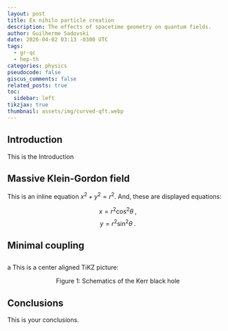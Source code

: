 ```yaml
---
layout: post
title: Ex nihilo particle creation
description: The effects of spacetime geometry on quantum fields.
author: Guilherme Sadovski
date: 2026-04-02 03:13 -0300 UTC
tags:
  - gr-qc
  - hep-th
categories: physics
pseudocode: false
giscus_comments: false
related_posts: true
toc:
  sidebar: left
tikzjax: true
thumbnail: assets/img/curved-qft.webp
---
```


## Introduction

This is the Introduction

## Massive Klein-Gordon field 

This is an inline equation $x^{2} + y^{2} = r^{2}$. And, these are displayed equations:

$$ x = r^{2} \cos^{2} \theta \;, $$
$$ y = r^{2} \sin^{2} \theta \;. $$

## Minimal coupling

## 
a
This is a center aligned TiKZ picture:

<div align="center">
<script type="text/tikz">
\begin{tikzpicture}
    % Outer ergosurface
    \fill[gray!70] (0,0) ellipse (4 and 2);
    \node[gray] at (4.3,0) {$r_{E}^+$};
    % Outer event horizon
    \fill[black] (0,0) ellipse (2.7 and 2);
    \node at (3,0) {$r_{H}^+$};
    % Inner event Horizon
    \draw[dashed, gray] (0,0) ellipse ( 2 and 1.2) ;
    \node[gray!70] at (2.3,0) {$r_{H}^-$};
    % Inner ergosurface
    \draw[dashed, gray] (0,0) ellipse ( 1.3 and 1.2) ;
    \node[gray!70] at (1.6,0) {$r_{E}^-$};
    % Ring Singularity
    \draw[thick, red] (0,0) ellipse ( 1.3 and 0.3) ;
    % Parameters
    \node[gray!70] at (0,.7) {$M$, $J$};
\end{tikzpicture}
</script>
<div class="caption">
  Figure 1: Schematics of the Kerr black hole
</div>
</div>

## Conclusions

This is your conclusions.
